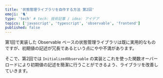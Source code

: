 ```yaml
---
title: '状態管理ライブラリを自作する方法 第2回'
emoji: '🐈'
type: 'tech' # tech: 技術記事 / idea: アイデア
topics: ['javascript', 'typescript', 'observable', 'frontend']
published: false
---
```


第1回で実装した Observable ベースの状態管理ライブラリは既に実用的なものですが、初期値の記述が冗長であるという点にやや不満があります。

そこで、第2回では `InitializedObservable` の実装とこれを使った関数オーバーロードにより初期値の記述を簡潔に行うことができるよう、ライブラリを改善していきます。
